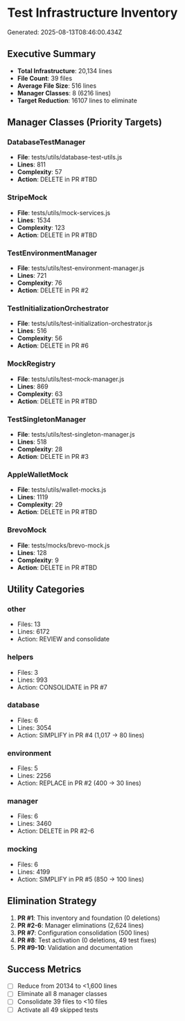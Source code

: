 # Test Infrastructure Inventory
  
Generated: 2025-08-13T08:46:00.434Z

## Executive Summary
- **Total Infrastructure**: 20,134 lines
- **File Count**: 39 files
- **Average File Size**: 516 lines
- **Manager Classes**: 8 (6216 lines)
- **Target Reduction**: 16107 lines to eliminate

## Manager Classes (Priority Targets)

### DatabaseTestManager
- **File**: tests/utils/database-test-utils.js
- **Lines**: 811
- **Complexity**: 57
- **Action**: DELETE in PR #TBD

### StripeMock
- **File**: tests/utils/mock-services.js
- **Lines**: 1534
- **Complexity**: 123
- **Action**: DELETE in PR #TBD

### TestEnvironmentManager
- **File**: tests/utils/test-environment-manager.js
- **Lines**: 721
- **Complexity**: 76
- **Action**: DELETE in PR #2

### TestInitializationOrchestrator
- **File**: tests/utils/test-initialization-orchestrator.js
- **Lines**: 516
- **Complexity**: 56
- **Action**: DELETE in PR #6

### MockRegistry
- **File**: tests/utils/test-mock-manager.js
- **Lines**: 869
- **Complexity**: 63
- **Action**: DELETE in PR #TBD

### TestSingletonManager
- **File**: tests/utils/test-singleton-manager.js
- **Lines**: 518
- **Complexity**: 28
- **Action**: DELETE in PR #3

### AppleWalletMock
- **File**: tests/utils/wallet-mocks.js
- **Lines**: 1119
- **Complexity**: 29
- **Action**: DELETE in PR #TBD

### BrevoMock
- **File**: tests/mocks/brevo-mock.js
- **Lines**: 128
- **Complexity**: 9
- **Action**: DELETE in PR #TBD

## Utility Categories

### other
- Files: 13
- Lines: 6172
- Action: REVIEW and consolidate

### helpers
- Files: 3
- Lines: 993
- Action: CONSOLIDATE in PR #7

### database
- Files: 6
- Lines: 3054
- Action: SIMPLIFY in PR #4 (1,017 → 80 lines)

### environment
- Files: 5
- Lines: 2256
- Action: REPLACE in PR #2 (400 → 30 lines)

### manager
- Files: 6
- Lines: 3460
- Action: DELETE in PR #2-6

### mocking
- Files: 6
- Lines: 4199
- Action: SIMPLIFY in PR #5 (850 → 100 lines)

## Elimination Strategy
1. **PR #1**: This inventory and foundation (0 deletions)
2. **PR #2-6**: Manager eliminations (2,624 lines)
3. **PR #7**: Configuration consolidation (500 lines)
4. **PR #8**: Test activation (0 deletions, 49 test fixes)
5. **PR #9-10**: Validation and documentation

## Success Metrics
- [ ] Reduce from 20134 to <1,600 lines
- [ ] Eliminate all 8 manager classes
- [ ] Consolidate 39 files to <10 files
- [ ] Activate all 49 skipped tests